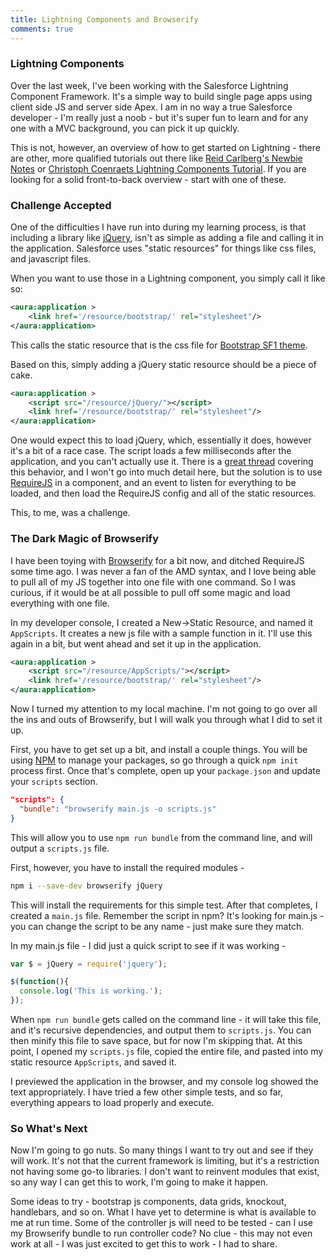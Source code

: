 ```yaml
---
title: Lightning Components and Browserify
comments: true
---
```


### Lightning Components
Over the last week, I've been working with the Salesforce Lightning Component Framework. It's a simple way to build single page apps using client side JS and server side Apex. I am in no way a true Salesforce developer - I'm really just a noob - but it's super fun to learn and for any one with a MVC background, you can pick it up quickly.

This is not, however, an overview of how to get started on Lightning - there are other, more qualified tutorials out there like [Reid Carlberg's Newbie Notes](http://reidcarlberg.github.io/lightning-newbie/) or [Christoph Coenraets Lightning Components Tutorial](http://ccoenraets.github.io/salesforce-lightning-tutorial/). If you are looking for a solid front-to-back overview - start with one of these.

### Challenge Accepted
One of the difficulties I have run into during my learning process, is that including a library like [jQuery](http://jquery.com/), isn't as simple as adding a file and calling it in the application. Salesforce uses "static resources" for things like css files, and javascript files.

When you want to use those in a Lightning component, you simply call it like so:

```xml
<aura:application >
    <link href='/resource/bootstrap/' rel="stylesheet"/>
</aura:application>
```

This calls the static resource that is the css file for [Bootstrap SF1 theme](http://developer.salesforcefoundation.org/bootstrap-sf1/).

Based on this, simply adding a jQuery static resource should be a piece of cake.

```xml
<aura:application >
    <script src="/resource/jQuery/"></script>
    <link href='/resource/bootstrap/' rel="stylesheet"/>
</aura:application>
```

One would expect this to load jQuery, which, essentially it does, however it's a bit of a race case.  The script loads a few milliseconds after the application, and you can't actually use it. There is a [great thread](https://developer.salesforce.com/forums/ForumsMain?id=906F0000000AmazIAC) covering this behavior, and I won't go into much detail here, but the solution is to use [RequireJS](http://requirejs.org/) in a component, and an event to listen for everything to be loaded, and then load the RequireJS config and all of the static resources.

This, to me, was a challenge.

### The Dark Magic of Browserify
I have been toying with [Browserify](http://browserify.org/) for a bit now, and ditched RequireJS some time ago. I was never a fan of the AMD syntax, and I love being able to pull all of my JS together into one file with one command. So I was curious, if it would be at all possible to pull off some magic and load everything with one file.

In my developer console, I created a New->Static Resource, and named it `AppScripts`. It creates a new js file with a sample function in it. I'll use this again in a bit, but went ahead and set it up in the application.

```xml
<aura:application >
    <script src="/resource/AppScripts/"></script>
    <link href='/resource/bootstrap/' rel="stylesheet"/>
</aura:application>
```

Now I turned my attention to my local machine. I'm not going to go over all the ins and outs of Browserify, but I will walk you through what I did to set it up.

First, you have to get set up a bit, and install a couple things. You will be using [NPM](https://www.npmjs.com) to manage your packages, so go through a quick `npm init` process first. Once that's complete, open up your `package.json` and update your `scripts` section.

```json
"scripts": {
  "bundle": "browserify main.js -o scripts.js"
}
```

This will allow you to use `npm run bundle` from the command line, and will output a `scripts.js` file.

First, however, you have to install the required modules -

```bash
npm i --save-dev browserify jQuery
```

This will install the requirements for this simple test. After that completes, I created a `main.js` file. Remember the script in npm? It's looking for main.js - you can change the script to be any name - just make sure they match.

In my main.js file - I did just a quick script to see if it was working -

```js
var $ = jQuery = require('jquery');

$(function(){
  console.log('This is working.');
});
```

When `npm run bundle` gets called on the command line - it will take this file, and it's recursive dependencies, and output them to `scripts.js`.  You can then minify this file to save space, but for now I'm skipping that.  At this point, I opened my `scripts.js` file, copied the entire file, and pasted into my static resource `AppScripts`, and saved it.  

I previewed the application in the browser, and my console log showed the text appropriately. I have tried a few other simple tests, and so far, everything appears to load properly and execute.

### So What's Next
Now I'm going to go nuts. So many things I want to try out and see if they will work.  It's not that the current framework is limiting, but it's a restriction not having some go-to libraries. I don't want to reinvent modules that exist, so any way I can get this to work, I'm going to make it happen.

Some ideas to try - bootstrap js components, data grids, knockout, handlebars, and so on. What I have yet to determine is what is available to me at run time.  Some of the controller js will need to be tested - can I use my Browserify bundle to run controller code? No clue - this may not even work at all - I was just excited to get this to work - I had to share.

